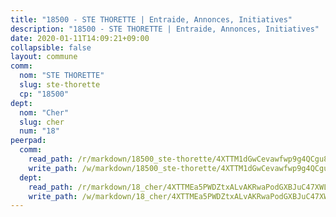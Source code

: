 ```yaml
---
title: "18500 - STE THORETTE | Entraide, Annonces, Initiatives"
description: "18500 - STE THORETTE | Entraide, Annonces, Initiatives"
date: 2020-01-11T14:09:21+09:00
collapsible: false
layout: commune
comm:
  nom: "STE THORETTE"
  slug: ste-thorette
  cp: "18500"
dept:
  nom: "Cher"
  slug: cher
  num: "18"
peerpad:
  comm:
    read_path: /r/markdown/18500_ste-thorette/4XTTM1dGwCevawfwp9g4QCgu8U4G77MDvermaS7WrkXEj1rZh
    write_path: /w/markdown/18500_ste-thorette/4XTTM1dGwCevawfwp9g4QCgu8U4G77MDvermaS7WrkXEj1rZh-K3TgUSUXYaCGwwNF5RNXfwvd91kbTKGRZEaYtTa73LFVUZZrB3ySkbU9CKSGMT9nvp4dcyay8SiB4k9yVeUuMNGCqz9EhC8ZCiChomdaTBnLuDwTczvLMX6nF4GxcuJrixPMgVN3
  dept:
    read_path: /r/markdown/18_cher/4XTTMEa5PWDZtxALvAKRwaPodGXBJuC47XWLMLZ5hCaMSik3w
    write_path: /w/markdown/18_cher/4XTTMEa5PWDZtxALvAKRwaPodGXBJuC47XWLMLZ5hCaMSik3w-K3TgTvT6tiupPRTeoV2zMggT6E77BmY6Zeeqwk1pvv6Bfo4GHKoyLD2hQDLMcNajnfixB5aDgngmFZba1jsFtXhXJhkZaMz5Fno5UjuUU6mkQFXv9cWu6FJLmGRziLMtgTSufDeD
---
```


